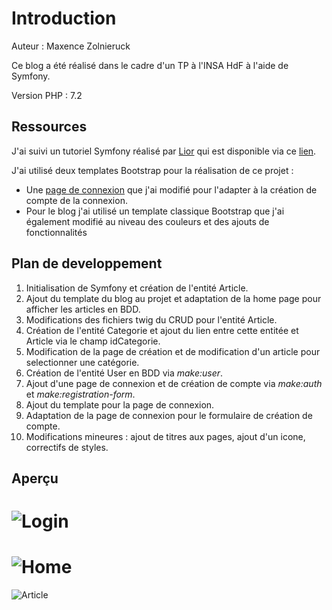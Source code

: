 # Introduction

Auteur : Maxence Zolnieruck

Ce blog a été réalisé dans le cadre d'un TP à l'INSA HdF à l'aide de Symfony.

Version PHP : 7.2

## Ressources

J'ai suivi un tutoriel Symfony réalisé par [Lior](https://www.youtube.com/channel/UCS71mal_TkTW_PpZR9YLpIA) qui est disponible via ce [lien](https://www.youtube.com/watch?v=UTusmVpwJXo&list=PLpUhHhXoxrjdQLodxlHFY09_9XzqdPBW8&ab_channel=LiorCHAMLA).

J'ai utilisé deux templates Bootstrap pour la réalisation de ce projet :

- Une [page de connexion](https://preview.colorlib.com/downloads/free/login-form-v1.zip) que j'ai modifié pour l'adapter à la création de compte de la connexion.
- Pour le blog j'ai utilisé un template classique Bootstrap que j'ai également modifié au niveau des couleurs et des ajouts de fonctionnalités

## Plan de developpement

1. Initialisation de Symfony et création de l'entité Article.
2. Ajout du template du blog au projet et adaptation de la home page pour afficher les articles en BDD.
3. Modifications des fichiers twig du CRUD pour l'entité Article.
4. Création de l'entité Categorie et ajout du lien entre cette entitée et Article via le champ idCategorie.
5. Modification de la page de création et de modification d'un article pour selectionner une catégorie.
6. Création de l'entité User en BDD via *make:user*.
7. Ajout d'une page de connexion et de création de compte via *make:auth* et *make:registration-form*.
8. Ajout du template pour la page de connexion.
9. Adaptation de la page de connexion pour le formulaire de création de compte.
10. Modifications mineures : ajout de titres aux pages, ajout d'un icone, correctifs de styles.

## Aperçu
![Login](https://i.imgur.com/FD06PBG.png)
======
![Home](https://i.imgur.com/biTADSS.png)
======
![Article](https://i.imgur.com/k9xIxcd.png)

